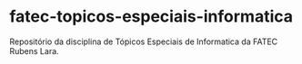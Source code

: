 # fatec-topicos-especiais-informatica
Repositório da disciplina de Tópicos Especiais de Informatica da FATEC Rubens Lara.
